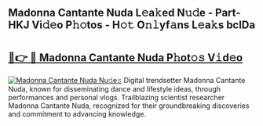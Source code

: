 ## Madonna Cantante Nuda L𝚎a𝚔ed N𝚞𝚍e - Part-HKJ Vi𝚍𝚎o P𝚑𝚘tos - H𝚘𝚝 O𝚗𝚕yf𝚊ns L𝚎a𝚔s bcIDa

# <h2><a href="http://kf80a0c.oniu.top/?m=Madonna+Cantante+Nuda">🔗👉 🔴 Madonna Cantante Nuda P𝚑ot𝚘𝚜 V𝚒d𝚎o</a></h2>

[![Madonna Cantante Nuda Nu𝚍e𝚜](https://i.imgur.com/0qMVB7G.gif)](http://kf80a0c.oniu.top/?m=Madonna+Cantante+Nuda)
Digital trendsetter Madonna Cantante Nuda, known for disseminating dance and lifestyle ideas, through performances and personal vlogs. Trailblazing scientist researcher Madonna Cantante Nuda, recognized for their groundbreaking discoveries and commitment to advancing knowledge.  
